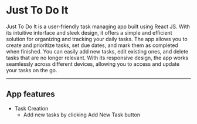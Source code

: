 # Just To Do It

Just To Do It is a user-friendly task managing app built using React JS. With its intuitive interface and sleek design, it offers a simple and efficient solution for organizing and tracking your daily tasks. The app allows you to create and prioritize tasks, set due dates, and mark them as completed when finished. You can easily add new tasks, edit existing ones, and delete tasks that are no longer relevant. With its responsive design, the app works seamlessly across different devices, allowing you to access and update your tasks on the go.

---

## App features

- Task Creation
  - Add new tasks by clicking Add New Task button
